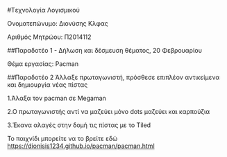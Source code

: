 ﻿#Tεχνολογία Λογισμικού

Ονοματεπώνυμο: Διονύσης Κλφας

Αριθμός Μητρώου: Π2014112

##Παραδοτέο 1 - Δήλωση και δέσμευση θέματος, 20 Φεβρουαρίου

Θέμα εργασίας: Pacman


##Παραδοτέο 2 Άλλαξε πρωταγωνιστή, πρόσθεσε επιπλέον αντικείμενα και δημιουργία νέας πίστας

1.Άλαξα τον pacman σε Megaman

2.Ο πρωταγωνιστής αντί να μαζεύει μόνο dots μαζεύει και καρπούζια

3.Έκανα αλαγές στην δομή τις πίστας με το Tiled

Το παιχνίδι μπορείτε να το βρείτε εδώ
https://dionisis1234.github.io/pacman/pacman.html
